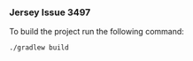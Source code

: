 ### Jersey Issue 3497

To build the project run the following command:

```shell
./gradlew build
```
